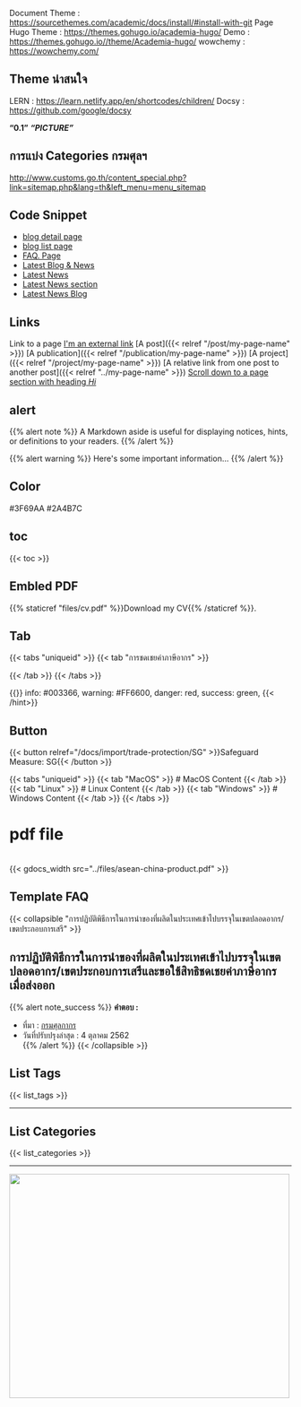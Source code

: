 Document Theme : https://sourcethemes.com/academic/docs/install/#install-with-git
Page Hugo Theme : https://themes.gohugo.io/academia-hugo/
Demo : https://themes.gohugo.io//theme/Academia-hugo/
wowchemy : https://wowchemy.com/

## Theme น่าสนใจ

LERN : https://learn.netlify.app/en/shortcodes/children/
Docsy : https://github.com/google/docsy

**“0.1”**
**_“PICTURE”_**

## การแบ่ง Categories กรมศุลฯ

http://www.customs.go.th/content_special.php?link=sitemap.php&lang=th&left_menu=menu_sitemap

## Code Snippet

- [blog detail page](https://www.bootdey.com/snippets/view/blog-detail-page)
- [blog list page](https://www.bootdey.com/snippets/view/blog-list-page)
- [FAQ. Page](https://www.bootdey.com/snippets/view/paq-page)
- [Latest Blog & News](https://www.bootdey.com/snippets/view/Latest-Blog-and-News)
- [Latest News](https://www.bootdey.com/snippets/view/bs4-Latest-News)
- [Latest News section](https://www.bootdey.com/snippets/view/Latest-News-section)
- [Latest News Blog](https://www.bootdey.com/snippets/view/Latest-News-Blog)

## Links

Link to a page
[I'm an external link](https://www.google.com)
[A post]({{< relref "/post/my-page-name" >}})
[A publication]({{< relref "/publication/my-page-name" >}})
[A project]({{< relref "/project/my-page-name" >}})
[A relative link from one post to another post]({{< relref "../my-page-name" >}})
[Scroll down to a page section with heading _Hi_](#hi)

## alert

{{% alert note %}}
A Markdown aside is useful for displaying notices, hints, or definitions to your readers.
{{% /alert %}}

{{% alert warning %}}
Here's some important information...
{{% /alert %}}

## Color

#3F69AA
#2A4B7C

## toc

{{< toc >}}

## Embled PDF

{{% staticref "files/cv.pdf" %}}Download my CV{{% /staticref %}}.

## Tab

{{< tabs "uniqueid" >}}
{{< tab "การชดเชยค่าภาษีอากร" >}}

{{< /tab >}}
{{< /tabs >}}

{{<hint success>}}
info: #003366,
warning: #FF6600,
danger: red,
success: green,
{{< /hint>}}

## Button

{{< button relref="/docs/import/trade-protection/SG" >}}Safeguard Measure: SG{{< /button >}}

{{< tabs "uniqueid" >}}
{{< tab "MacOS" >}} # MacOS Content {{< /tab >}}
{{< tab "Linux" >}} # Linux Content {{< /tab >}}
{{< tab "Windows" >}} # Windows Content {{< /tab >}}
{{< /tabs >}}

# pdf file

<br>
{{< gdocs_width src="../files/asean-china-product.pdf" >}}

<br>

## Template FAQ

{{< collapsible "การปฏิบัติพิธีการในการนำของที่ผลิตในประเทศเข้าไปบรรจุในเขตปลอดอากร/เขตประกอบการเสรี"  >}}

## การปฏิบัติพิธีการในการนำของที่ผลิตในประเทศเข้าไปบรรจุในเขตปลอดอากร/เขตประกอบการเสรีและขอใช้สิทธิชดเชยค่าภาษีอากรเมื่อส่งออก

{{% alert note_success %}}
**คำตอบ :**

- ที่มา : [กรมศุลกากร](http://ccc.customs.go.th/cont_strc_faq.php?current_id=14232a324149505f47&left_menu=interesting_article)
- วันที่ปรับปรุงล่าสุด : 4 ตุลาคม 2562  
   {{% /alert %}}
  {{< /collapsible >}}

## List Tags

{{< list_tags >}}

---

## List Categories

{{< list_categories >}}

---

 <img src="../img/DG/class-1.png" width="500" height="400"/>
